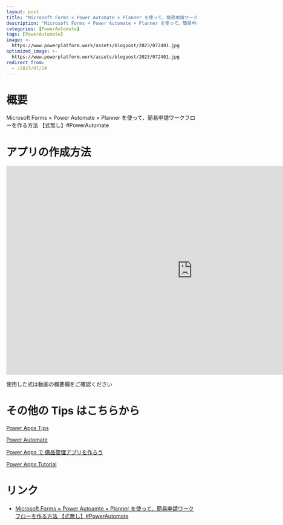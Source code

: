 ```yaml
---
layout: post
title: "Microsoft Forms × Power Automate × Planner を使って、簡易申請ワークフローを作る方法 【式無し】#PowerAutomate"
description: "Microsoft Forms × Power Automate × Planner を使って、簡易申請ワークフローを作る方法 【式無し】#PowerAutomateを動画で分かりやすく解説"
categories: [PowerAutomate]
tags: [PowerAutomate]
image: >-
  https://www.powerplatform.work/assets/blogpost/2023/072401.jpg
optimized_image: >-
  https://www.powerplatform.work/assets/blogpost/2023/072401.jpg
redirect_from:
  - /2023/07/24
---
```



#  概要

Microsoft Forms × Power Automate × Planner を使って、簡易申請ワークフローを作る方法 【式無し】#PowerAutomate


# アプリの作成方法

<iframe width="983" height="553" src="https://www.youtube.com/embed/4mJLgUk0XBM" title="YouTube video player" frameborder="0" allow="accelerometer; autoplay; clipboard-write; encrypted-media; gyroscope; picture-in-picture" allowfullscreen></iframe>


使用した式は動画の概要欄をご確認ください


# その他の Tips はこちらから

[Power Apps Tips](https://www.youtube.com/watch?v=VrAQf3JQ7yM&list=PLVhFi1fb3DqakSLVMn22DDcySXh9jtzi- )


[Power Automate](https://www.youtube.com/watch?v=-YnJYT0ASEM&list=PLVhFi1fb3Dqbzic6GieqnLFgD3aTj-eHA)


[Power Apps で 備品管理アプリを作ろう](https://www.youtube.com/playlist?list=PLVhFi1fb3DqZM3HKb8Hea6XEL96990Fyn)


[Power Apps Tutorial](https://www.youtube.com/playlist?list=PLVhFi1fb3DqalxpL974VvAJvV4iWoSbe_)


# リンク


- [Microsoft Forms × Power Autoamte × Planner を使って、簡易申請ワークフローを作る方法 【式無し】#PowerAutomate](https://www.youtube.com/watch?v=4mJLgUk0XBM)

